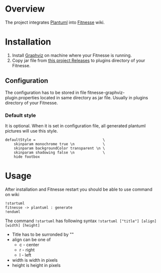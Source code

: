 # Overview

The project integrates [Plantuml](http://plantuml.com/) into [Fitnesse](http://www.fitnesse.org/) wiki.

# Installation

1. Install [Graphviz](http://www.graphviz.org/Download.php) on machine where your Fitnesse is running.
2. Copy jar file from [this project Releases](https://github.com/sbellus/fitnesse-plantuml-plugin/releases) to plugins directory of your Fitnesse.

## Configuration

The configuration has to be stored in file fitnesse-graphviz-plugin.properties located in same directory as jar file. Usually in plugins directory of your Fitnesse.

### Default style
It is optional. When it is set in configuration file, all generated plantuml pictures will use this style. 
```
defaultStyle =                               \
    skinparam monochrome true \n             \
    skinparam backgroundColor transparent \n \
    skinparam shadowing false \n             \
    hide footbox 
```

# Usage

After installation and Fitnesse restart you should be able to use command on wiki
```
!startuml
fitnesse -> plantuml : generate
!enduml
```

The command ```!startuml``` has following syntax ```!startuml ["title"] [align] [width] [height]```
* Title has to be surronded by "" 
* align can be one of
  * c - center
  * r - right
  * l - left
* width is width in pixels 
* height is height in pixels

